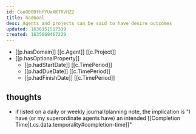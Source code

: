 ```yaml
---
id: CooO00BfhfYUaXK7RVHZ2
title: hadGoal
desc: Agents and projects can be said to have desire outcomes
updated: 1636351517339
created: 1635669467229
---
```




- [[p.hasDomain]] [[c.Agent]] [[c.Project]] 
- [[p.hasOptionalProperty]] 
  - [[p.hadStartDate]] [[c.TimePeriod]]
  - [[p.hadDueDate]] [[c.TimePeriod]]
  - [[p.hadFinishDate]] [[c.TimePeriod]]

## thoughts

- if listed on a daily or weekly journal/planning note, the implication is "I have (or my superordinate agents have) an intended [[Completion Time|t.cs.data.temporality#completion-time]]"
